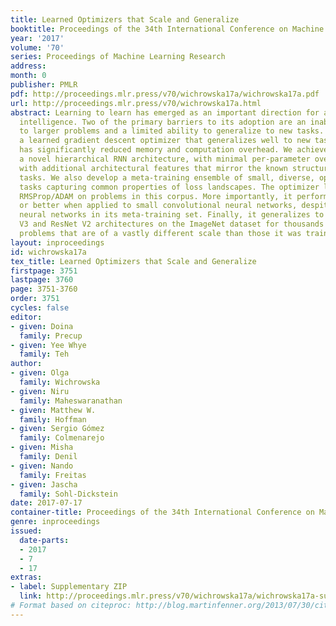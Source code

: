 ```yaml
---
title: Learned Optimizers that Scale and Generalize
booktitle: Proceedings of the 34th International Conference on Machine Learning
year: '2017'
volume: '70'
series: Proceedings of Machine Learning Research
address: 
month: 0
publisher: PMLR
pdf: http://proceedings.mlr.press/v70/wichrowska17a/wichrowska17a.pdf
url: http://proceedings.mlr.press/v70/wichrowska17a.html
abstract: Learning to learn has emerged as an important direction for achieving artificial
  intelligence. Two of the primary barriers to its adoption are an inability to scale
  to larger problems and a limited ability to generalize to new tasks. We introduce
  a learned gradient descent optimizer that generalizes well to new tasks, and which
  has significantly reduced memory and computation overhead. We achieve this by introducing
  a novel hierarchical RNN architecture, with minimal per-parameter overhead, augmented
  with additional architectural features that mirror the known structure of optimization
  tasks. We also develop a meta-training ensemble of small, diverse, optimization
  tasks capturing common properties of loss landscapes. The optimizer learns to outperform
  RMSProp/ADAM on problems in this corpus. More importantly, it performs comparably
  or better when applied to small convolutional neural networks, despite seeing no
  neural networks in its meta-training set. Finally, it generalizes to train Inception
  V3 and ResNet V2 architectures on the ImageNet dataset for thousands of steps, optimization
  problems that are of a vastly different scale than those it was trained on.
layout: inproceedings
id: wichrowska17a
tex_title: Learned Optimizers that Scale and Generalize
firstpage: 3751
lastpage: 3760
page: 3751-3760
order: 3751
cycles: false
editor:
- given: Doina
  family: Precup
- given: Yee Whye
  family: Teh
author:
- given: Olga
  family: Wichrowska
- given: Niru
  family: Maheswaranathan
- given: Matthew W.
  family: Hoffman
- given: Sergio Gómez
  family: Colmenarejo
- given: Misha
  family: Denil
- given: Nando
  family: Freitas
- given: Jascha
  family: Sohl-Dickstein
date: 2017-07-17
container-title: Proceedings of the 34th International Conference on Machine Learning
genre: inproceedings
issued:
  date-parts:
  - 2017
  - 7
  - 17
extras:
- label: Supplementary ZIP
  link: http://proceedings.mlr.press/v70/wichrowska17a/wichrowska17a-supp.zip
# Format based on citeproc: http://blog.martinfenner.org/2013/07/30/citeproc-yaml-for-bibliographies/
---
```

